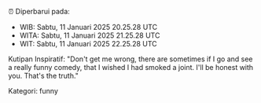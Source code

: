 ⏰ Diperbarui pada:
- WIB: Sabtu, 11 Januari 2025 20.25.28 UTC
- WITA: Sabtu, 11 Januari 2025 21.25.28 UTC
- WIT: Sabtu, 11 Januari 2025 22.25.28 UTC

Kutipan Inspiratif:
"Don't get me wrong, there are sometimes if I go and see a really funny comedy, that I wished I had smoked a joint. I'll be honest with you. That's the truth."


Kategori: funny

